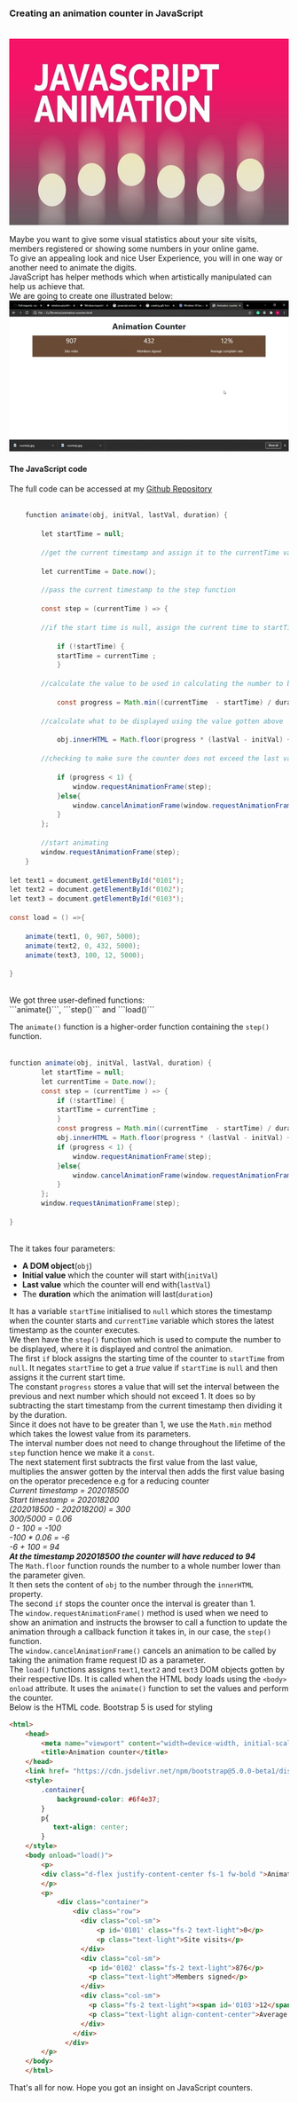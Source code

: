 ### Creating an animation counter in JavaScript</br></br>

![Hero image](hero.jpg)

Maybe you want to give some visual statistics about your site visits, members registered or showing some numbers in your online game.</br>To give an appealing look and nice User Experience, you will in one way or another need to animate the digits.</br>
JavaScript has helper methods which when artistically manipulated can help us achieve that.</br>
We are going to create one illustrated below:</br>
![Illustration](illustration.gif)

#### The JavaScript code</br>
The full code can be accessed at my [Github Repository](https://github.com/Agusioma/animation-counter-javascript/blob/main/animation-counter.html)</br>

```java

    function animate(obj, initVal, lastVal, duration) {

        let startTime = null;

        //get the current timestamp and assign it to the currentTime variable

        let currentTime = Date.now();

        //pass the current timestamp to the step function

        const step = (currentTime ) => {

        //if the start time is null, assign the current time to startTime

            if (!startTime) {
            startTime = currentTime ;
            }

        //calculate the value to be used in calculating the number to be displayed

            const progress = Math.min((currentTime  - startTime) / duration, 1);

        //calculate what to be displayed using the value gotten above

            obj.innerHTML = Math.floor(progress * (lastVal - initVal) + initVal);

        //checking to make sure the counter does not exceed the last value(lastVal)

            if (progress < 1) {
                window.requestAnimationFrame(step);
            }else{
                window.cancelAnimationFrame(window.requestAnimationFrame(step));
            }
        };

        //start animating
        window.requestAnimationFrame(step);
    }

let text1 = document.getElementById('0101');
let text2 = document.getElementById('0102');
let text3 = document.getElementById('0103');

const load = () =>{

    animate(text1, 0, 907, 5000);
    animate(text2, 0, 432, 5000);
    animate(text3, 100, 12, 5000);

}

```
</br>
We got three user-defined functions:</br>
```animate()```, ```step()``` and ```load()```

The ```animate()``` function is a higher-order function containing the ```step()``` function.</br>

```java

function animate(obj, initVal, lastVal, duration) {
        let startTime = null;
        let currentTime = Date.now();
        const step = (currentTime ) => {
            if (!startTime) {
            startTime = currentTime ;
            }
            const progress = Math.min((currentTime  - startTime) / duration, 1);
            obj.innerHTML = Math.floor(progress * (lastVal - initVal) + initVal);
            if (progress < 1) {
                window.requestAnimationFrame(step);
            }else{
                window.cancelAnimationFrame(window.requestAnimationFrame(step));
            }
        };
        window.requestAnimationFrame(step);

}
```
</br>
The it takes four parameters:</br>

- **A DOM object**(```obj```)
- **Initial value** which the counter will start with(```initVal```)
- **Last value** which the counter will end with(```lastVal```)
- The **duration** which the animation will last(```duration```)

It has a variable ```startTime``` initialised to ``null`` which stores the timestamp when the counter starts and ```currentTime``` variable which stores the latest timestamp as the counter executes.</br>
We then have the ```step()``` function which is used to compute the number to be displayed, where it is displayed and control the animation.</br>
The first ```if``` block assigns the starting time of the counter to ```startTime``` from ```null```. It negates ```startTime``` to get a *true* value if ```startTime``` is ```null``` and then assigns it the current start time.</br>
The constant ```progress``` stores a value that will set the interval between the previous and next number which should not exceed 1. It does so by subtracting the start timestamp from the current timestamp then dividing it by the duration.</br>
Since it does not have to be greater than 1, we use the ```Math.min``` method which takes the lowest value from its parameters.</br>The interval number does not need to change throughout the lifetime of the ``step`` function hence we make it a ```const```.</br>
The next statement first subtracts the first value from the last value, multiplies the answer gotten by the interval then adds the first value basing on the operator precedence e.g for a reducing counter</br>
*Current timestamp = 202018500*</br>
*Start timestamp = 202018200*</br>
*(202018500 - 202018200) = 300*</br>
*300/5000 = 0.06*</br>
*0 - 100 = -100*</br>
*-100 * 0.06 = -6*</br>
*-6 + 100 = 94*</br>
***At the timestamp 202018500 the counter will have reduced to 94***
</br>
The ```Math.floor``` function rounds the number to a whole number lower than the parameter given.</br>
It then sets the content of ```obj``` to the number through the ```innerHTML``` property.</br>
The second ``if`` stops the counter once the interval is greater than 1.</br>
The ```window.requestAnimationFrame()``` method is used when we need to show an animation and instructs the browser to call a function to update the animation through a callback function it takes in, in our case, the ```step()``` function.</br>
The ```window.cancelAnimationFrame()``` cancels an animation to be called by taking the animation frame request ID as a parameter.</br>
The ```load()``` functions assigns ``text1``,``text2`` and ``text3`` DOM objects gotten by their respective IDs. It is called when the HTML body loads using the ``<body>`` ``onload`` attribute. It uses the ``animate()`` function to set the values and perform the counter.</br>
Below is the HTML code. Bootstrap 5 is used for styling</br>
```html
<html>
    <head>
        <meta name="viewport" content="width=device-width, initial-scale=1.0">
        <title>Animation counter</title>
    </head>
    <link href= "https://cdn.jsdelivr.net/npm/bootstrap@5.0.0-beta1/dist/css/bootstrap.min.css" rel="stylesheet" integrity="sha384-giJF6kkoqNQ00vy+HMDP7azOuL0xtbfIcaT9wjKHr8RbDVddVHyTfAAsrekwKmP1" crossorigin="anonymous">
    <style>
        .container{
            background-color: #6f4e37;
        }
        p{
           text-align: center; 
        }
    </style>
    <body onload="load()">
        <p>
        <div class="d-flex justify-content-center fs-1 fw-bold ">Animation Counter</div>
        </p>
        <p>
            <div class="container">
                <div class="row">
                  <div class="col-sm">
                      <p id='0101' class="fs-2 text-light">0</p>
                      <p class="text-light">Site visits</p>
                  </div>
                  <div class="col-sm">
                    <p id='0102' class="fs-2 text-light">876</p>
                    <p class="text-light">Members signed</p>
                  </div>
                  <div class="col-sm">
                    <p class="fs-2 text-light"><span id='0103'>12</span>%</p>
                    <p class="text-light align-content-center">Average complain rate</p>
                  </div>
                </div>
              </div>
        </p>
    </body>
    </html>

```
That's all for now. Hope you got an insight on JavaScript counters.